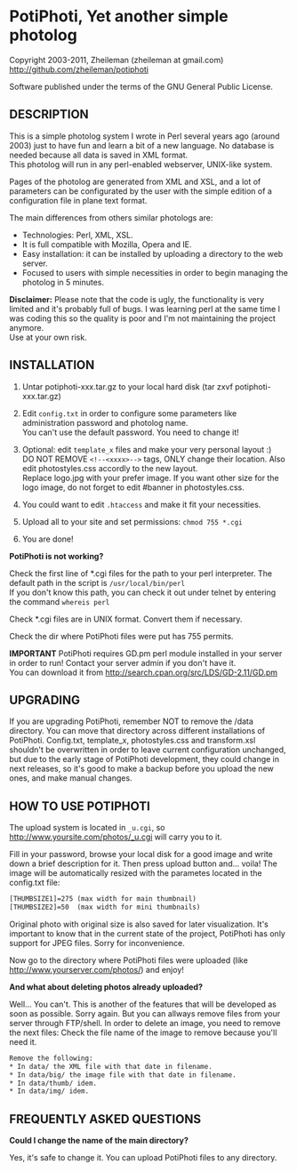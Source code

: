 PotiPhoti, Yet another simple photolog
======================================

Copyright 2003-2011, Zheileman (zheileman at gmail.com)  
http://github.com/zheileman/potiphoti

Software published under the terms of the GNU General Public License.


DESCRIPTION
-----------

This is a simple photolog system I wrote in Perl several years ago (around 2003) just to have fun and learn a bit of a new language. No database is needed because all data is saved in XML format.  
This photolog will run in any perl-enabled webserver, UNIX-like system.

Pages of the photolog are generated from XML and XSL, and a lot of parameters can be configurated by the user with the simple edition of a configuration file in plane text format.

The main differences from others similar photologs are:

* Technologies: Perl, XML, XSL.
* It is full compatible with Mozilla, Opera and IE.
* Easy installation: it can be installed by uploading a directory to the web server.
* Focused to users with simple necessities in order to begin managing the photolog in 5 minutes.

**Disclaimer:** Please note that the code is ugly, the functionality is very limited and it's probably full of bugs. I was learning perl at the same time I was coding this so the quality is poor and I'm not maintaining the project anymore.  
Use at your own risk.


INSTALLATION
------------

1. Untar potiphoti-xxx.tar.gz to your local hard disk (tar zxvf potiphoti-xxx.tar.gz)

2. Edit `config.txt` in order to configure some parameters like administration password and photolog name.  
You can't use the default password. You need to change it!

3. Optional: edit `template_x` files and make your very personal layout :)  
DO NOT REMOVE `<!--<xxxx>-->` tags, ONLY change their location. Also edit photostyles.css accordly to the new layout.  
Replace logo.jpg with your prefer image. If you want other size for the logo image, do not forget to edit #banner in photostyles.css.

4. You could want to edit `.htaccess` and make it fit your necessities.

5. Upload all to your site and set permissions: `chmod 755 *.cgi`

6. You are done!


**PotiPhoti is not working?**

Check the first line of *.cgi files for the path to your perl interpreter. The default path in the script is `/usr/local/bin/perl`  
If you don't know this path, you can check it out under telnet by entering the command `whereis perl`

Check *.cgi files are in UNIX format. Convert them if necessary.

Check the dir where PotiPhoti files were put has 755 permits.

**IMPORTANT**
PotiPhoti requires GD.pm perl module installed in your server in order to run! Contact your server admin if you don't have it.  
You can download it from http://search.cpan.org/src/LDS/GD-2.11/GD.pm


UPGRADING
---------

If you are upgrading PotiPhoti, remember NOT to remove the /data directory. You can move that directory across different installations of PotiPhoti.
Config.txt, template_x, photostyles.css and transform.xsl shouldn't be overwritten in order to leave current configuration unchanged, but due to the early stage of PotiPhoti development, they could change in next releases, so it's good to make a backup before you upload the new ones, and make manual changes.


HOW TO USE POTIPHOTI
--------------------

The upload system is located in `_u.cgi`, so http://www.yoursite.com/photos/_u.cgi will carry you to it.

Fill in your password, browse your local disk for a good image and write down a brief description for it. Then press upload button and... voila!
The image will be automatically resized with the parametes located in the config.txt file:

``` html
[THUMBSIZE1]=275 (max width for main thumbnail)
[THUMBSIZE2]=50  (max width for mini thumbnails)
```

Original photo with original size is also saved for later visualization.
It's important to know that in the current state of the project, PotiPhoti has only support for JPEG files. Sorry for inconvenience.

Now go to the directory where PotiPhoti files were uploaded (like http://www.yourserver.com/photos/) and enjoy!


**And what about deleting photos already uploaded?**

Well... You can't. This is another of the features that will be developed as soon as possible. Sorry again.
But you can allways remove files from your server through FTP/shell. In order to delete an image, you need to remove the next files:
Check the file name of the image to remove because you'll need it.

``` html
Remove the following:
* In data/ the XML file with that date in filename.
* In data/big/ the image file with that date in filename.
* In data/thumb/ idem.
* In data/img/ idem.
```

FREQUENTLY ASKED QUESTIONS
--------------------------

**Could I change the name of the main directory?**

Yes, it's safe to change it. You can upload PotiPhoti files to any directory.
